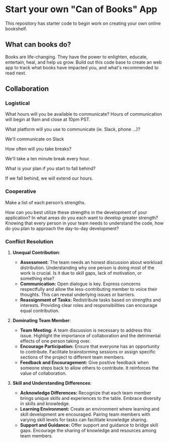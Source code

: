 # Start your own "Can of Books" App

This repository has starter code to begin work on creating your own online bookshelf.

## What can books do?

Books are life-changing. They have the power to enlighten, educate, entertain, heal, and help us grow. Build out this code base to create an web app to track what books have impacted you, and what's recommended to read next.

## Collaboration

### Logistical
What hours will you be available to communicate?
Hours of communication will begin at 9am and close at 10pm PST.

What platform will you use to communicate (ie. Slack, phone …)?

We'll communicate on Slack

How often will you take breaks?

We'll take a ten minute break every hour. 

What is your plan if you start to fall behind?

If we fall behind, we will extend our hours. 

### Cooperative
Make a list of each person’s strengths.

How can you best utilize these strengths in the development of your application?
In what areas do you each want to develop greater strength?
Knowing that every person in your team needs to understand the code, how do you plan to approach the day-to-day development?

### Conflict Resolution

1. **Unequal Contribution**: 
   - **Assessment:** The team needs an honest discussion about workload distribution. Understanding why one person is doing most of the work is crucial. Is it due to skill gaps, lack of motivation, or something else?
   - **Communication:** Open dialogue is key. Express concerns respectfully and allow the less-contributing member to voice their thoughts. This can reveal underlying issues or barriers.
   - **Reassignment of Tasks:** Redistribute tasks based on strengths and interests. Providing clear roles and responsibilities can encourage equal contribution.

2. **Dominating Team Member**:
   - **Team Meeting:** A team discussion is necessary to address this issue. Highlight the importance of collaboration and the detrimental effects of one person taking over.
   - **Encourage Participation:** Ensure that everyone has an opportunity to contribute. Facilitate brainstorming sessions or assign specific sections of the project to different team members.
   - **Feedback and Encouragement:** Give positive feedback when someone steps back to allow others to contribute. It reinforces the value of collaboration.

3. **Skill and Understanding Differences**:
   - **Acknowledge Differences:** Recognize that each team member brings unique skills and experiences to the table. Embrace diversity in skills and knowledge.
   - **Learning Environment:** Create an environment where learning and skill development are encouraged. Pairing team members with varying skill levels for tasks can facilitate knowledge sharing.
   - **Support and Guidance:** Offer support and guidance to bridge skill gaps. Encourage the sharing of knowledge and resources among team members.
